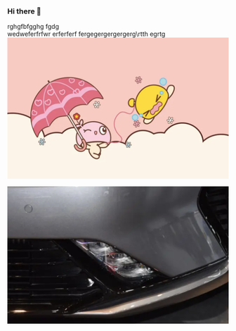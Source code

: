 ### Hi there 👋
rghgfbfgghg fgdg\
wedweferfrfwr
erferferf
fergegergergergerg\rtth
egrtg\
![img](https://github.com/jimmie10001/jimmie10001/blob/main/img/11.png)

![img](https://github.com/jimmie10001/jimmie10001/blob/main/img/22.png)
<!--
**jimmie10001/jimmie10001** is a ✨ _special_ ✨ repository because its `README.md` (this file) appears on your GitHub profile.

Here are some ideas to get you started:

- 🔭 1111
- 🌱 222
- 👯 333
- 🤔 444
- 💬 555
- 📫 666
- 😄 777
- ⚡ 888
-->
